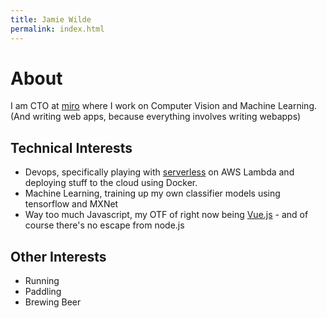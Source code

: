 ```yaml
---
title: Jamie Wilde
permalink: index.html
---
```


About
=====

I am CTO at [miro](https://miro.io) where I work on Computer Vision and Machine Learning. (And writing web apps, because everything involves writing webapps)

Technical Interests
-------------------

 * Devops, specifically playing with [serverless](https://serverless.com) on AWS Lambda and deploying stuff to the cloud using Docker.
 * Machine Learning, training up my own classifier models using tensorflow and MXNet
 * Way too much Javascript, my OTF of right now being [Vue.js](https://vuejs.org)  - and of course there's no escape from node.js

Other Interests
---------------
 * Running
 * Paddling
 * Brewing Beer


